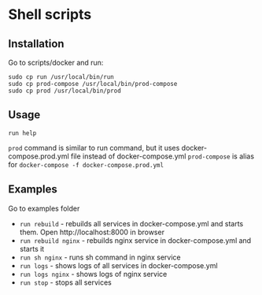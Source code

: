 # Shell scripts

## Installation

Go to scripts/docker and run:

```
sudo cp run /usr/local/bin/run
sudo cp prod-compose /usr/local/bin/prod-compose
sudo cp prod /usr/local/bin/prod
```

## Usage

```
run help
```

`prod` command is similar to run command, but it uses docker-compose.prod.yml file instead of docker-compose.yml
`prod-compose` is alias for `docker-compose -f docker-compose.prod.yml`

## Examples

Go to examples folder

- `run rebuild` - rebuilds all services in docker-compose.yml and starts them. Open http://localhost:8000 in browser 
- `run rebuild nginx` - rebuilds nginx service in docker-compose.yml and starts it
- `run sh nginx` - runs sh command in nginx service
- `run logs` - shows logs of all services in docker-compose.yml
- `run logs nginx` - shows logs of nginx service
- `run stop` - stops all services
